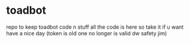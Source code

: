 # toadbot
repo to keep toadbot code n stuff
all the code is here so take it if u want
have a nice day
(token is old one no longer is valid dw safety jim)
